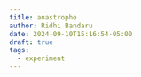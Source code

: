 ```yaml
---
title: anastrophe
author: Ridhi Bandaru
date: 2024-09-10T15:16:54-05:00
draft: true
tags:
  - experiment
---
```

